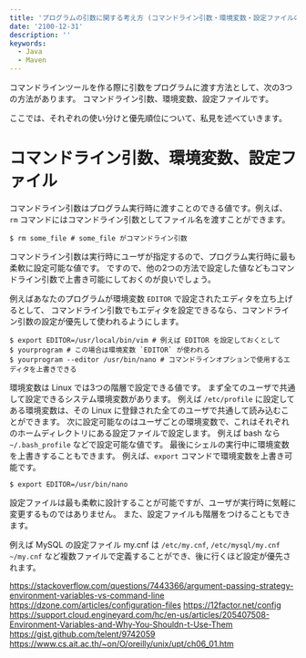 ```yaml
---
title: 'プログラムの引数に関する考え方 (コマンドライン引数・環境変数・設定ファイルの優先順位)'
date: '2100-12-31'
description: ''
keywords:
  - Java
  - Maven
---
```


コマンドラインツールを作る際に引数をプログラムに渡す方法として、次の3つの方法があります。
コマンドライン引数、環境変数、設定ファイルです。

ここでは、それぞれの使い分けと優先順位について、私見を述べていきます。

コマンドライン引数、環境変数、設定ファイル
====

コマンドライン引数はプログラム実行時に渡すことのできる値です。例えば、 `rm` コマンドにはコマンドライン引数としてファイル名を渡すことができます。

```
$ rm some_file # some_file がコマンドライン引数
```

コマンドライン引数は実行時にユーザが指定するので、プログラム実行時に最も柔軟に設定可能な値です。
ですので、他の2つの方法で設定した値などもコマンドライン引数で上書き可能にしておくのが良いでしょう。

例えばあなたのプログラムが環境変数 `EDITOR` で設定されたエディタを立ち上げるとして、
コマンドライン引数でもエディタを設定できるなら、コマンドライン引数の設定が優先して使われるようにします。

```
$ export EDITOR=/usr/local/bin/vim # 例えば EDITOR を設定しておくとして
$ yourprogram # この場合は環境変数 `EDITOR` が使われる
$ yourprogram --editor /usr/bin/nano # コマンドラインオプションで使用するエディタを上書きできる
```

環境変数は Linux では3つの階層で設定できる値です。
まず全てのユーザで共通して設定できるシステム環境変数があります。
例えば `/etc/profile` に設定してある環境変数は、その Linux に登録された全てのユーザで共通して読み込むことができます。
次に設定可能なのはユーザごとの環境変数で、これはそれぞれのホームディレクトリにある設定ファイルで設定します。
例えば bash なら `~/.bash_profile` などで設定可能な値です。
最後にシェルの実行中に環境変数を上書きすることもできます。
例えば、`export` コマンドで環境変数を上書き可能です。

```
$ export EDITOR=/usr/bin/nano
```

設定ファイルは最も柔軟に設計することが可能ですが、ユーザが実行時に気軽に変更するものではありません。
また、設定ファイルも階層をつけることもできます。

例えば MySQL の設定ファイル my.cnf は `/etc/my.cnf`, `/etc/mysql/my.cnf` `~/my.cnf` など複数ファイルで定義することができ、後に行くほど設定が優先されます。


https://stackoverflow.com/questions/7443366/argument-passing-strategy-environment-variables-vs-command-line
https://dzone.com/articles/configuration-files
https://12factor.net/config
https://support.cloud.engineyard.com/hc/en-us/articles/205407508-Environment-Variables-and-Why-You-Shouldn-t-Use-Them
https://gist.github.com/telent/9742059
https://www.cs.ait.ac.th/~on/O/oreilly/unix/upt/ch06_01.htm
